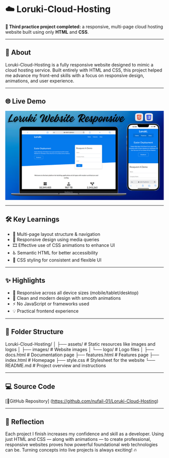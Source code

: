 # ☁️ Loruki-Cloud-Hosting

**🎯 Third practice project completed:** a responsive, multi-page cloud hosting website built using only **HTML** and **CSS**.

---

## 🚀 About

Loruki-Cloud-Hosting is a fully responsive website designed to mimic a cloud hosting service. Built entirely with HTML and CSS, this project helped me advance my front-end skills with a focus on responsive design, animations, and user experience.

---

## 🌐 Live Demo

[![Website Preview](assets/images/loruki.png
)](https://nufail-01.github.io/Loruki-Cloud-Hosting/)

---

## 🛠️ Key Learnings

- 📄 Multi-page layout structure & navigation  
- 📱 Responsive design using media queries  
- 🎞️ Effective use of CSS animations to enhance UI  
- ♿ Semantic HTML for better accessibility  
- 🎨 CSS styling for consistent and flexible UI  

---

## ✨ Highlights

- 📱 Responsive across all device sizes (mobile/tablet/desktop)  
- 🎨 Clean and modern design with smooth animations  
- ⚡ No JavaScript or frameworks used  
- 💡 Practical frontend experience  

---
## 📂 Folder Structure

Loruki-Cloud-Hosting/
│
├── assets/                  # Static resources like images and logos
│   ├── images/              # Website images
│   └── logo/                # Logo files
│
├── docs.html                # Documentation page
├── features.html            # Features page
├── index.html               # Homepage
├── style.css                # Stylesheet for the website
└── README.md                # Project overview and instructions

---

## 💻 Source Code

[🔗GitHub Repository] (https://github.com/nufail-01/Loruki-Cloud-Hosting)

---

## 🧠 Reflection

Each project I finish increases my confidence and skill as a developer. Using just HTML and CSS — along with animations — to create professional, responsive websites proves how powerful foundational web technologies can be. Turning concepts into live projects is always exciting! 🔥


